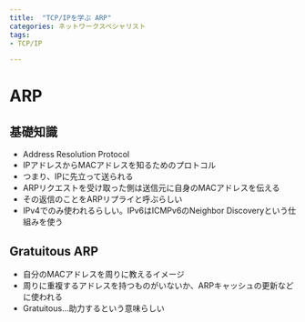 ```yaml
---
title:  "TCP/IPを学ぶ ARP"
categories: ネットワークスペシャリスト
tags:
- TCP/IP

---
```


# ARP

## 基礎知識

- Address Resolution Protocol
- IPアドレスからMACアドレスを知るためのプロトコル
- つまり、IPに先立って送られる
- ARPリクエストを受け取った側は送信元に自身のMACアドレスを伝える
- その返信のことをARPリプライと呼ぶらしい
- IPv4でのみ使われるらしい。IPv6はICMPv6のNeighbor Discoveryという仕組みを使う

## Gratuitous ARP

- 自分のMACアドレスを周りに教えるイメージ
- 周りに重複するアドレスを持つものがいないか、ARPキャッシュの更新などに使われる
- Gratuitous...助力するという意味らしい




